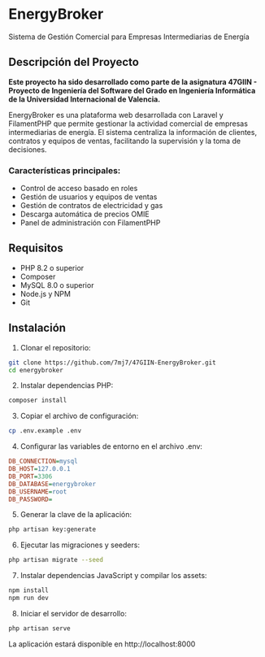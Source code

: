 # EnergyBroker

Sistema de Gestión Comercial para Empresas Intermediarias de Energía

## Descripción del Proyecto

**Este proyecto ha sido desarrollado como parte de la asignatura 47GIIN - Proyecto de Ingeniería del Software del Grado en Ingeniería Informática de la Universidad Internacional de Valencia.**

EnergyBroker es una plataforma web desarrollada con Laravel y FilamentPHP que permite gestionar la actividad comercial de empresas intermediarias de energía. El sistema centraliza la información de clientes, contratos y equipos de ventas, facilitando la supervisión y la toma de decisiones.

### Características principales:

- Control de acceso basado en roles
- Gestión de usuarios y equipos de ventas 
- Gestión de contratos de electricidad y gas
- Descarga automática de precios OMIE
- Panel de administración con FilamentPHP

## Requisitos

- PHP 8.2 o superior
- Composer
- MySQL 8.0 o superior
- Node.js y NPM
- Git

## Instalación

1. Clonar el repositorio:
```bash
git clone https://github.com/7mj7/47GIIN-EnergyBroker.git
cd energybroker
```

2. Instalar dependencias PHP:
```bash
composer install
```

3. Copiar el archivo de configuración:
```bash
cp .env.example .env
```

4. Configurar las variables de entorno en el archivo .env:
```ini
DB_CONNECTION=mysql
DB_HOST=127.0.0.1
DB_PORT=3306
DB_DATABASE=energybroker
DB_USERNAME=root
DB_PASSWORD=
```

5. Generar la clave de la aplicación:
```bash
php artisan key:generate
```

6. Ejecutar las migraciones y seeders:
```bash
php artisan migrate --seed
```

7. Instalar dependencias JavaScript y compilar los assets:
```bash
npm install
npm run dev
```

8. Iniciar el servidor de desarrollo:
```bash
php artisan serve
```

La aplicación estará disponible en http://localhost:8000